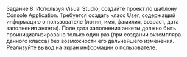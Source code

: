Задание 8. Используя Visual Studio, создайте проект по шаблону Console Application.
Требуется создать класс User, содержащий информацию о пользователе (логин, имя, фамилия, возраст, дата заполнения анкеты).
Поле дата заполнения анкеты должно быть проинициализировано только один раз (при создании экземпляра данного класса) без возможности его дальнейшего изменения.
Реализуйте вывод на экран информации о пользователе.
